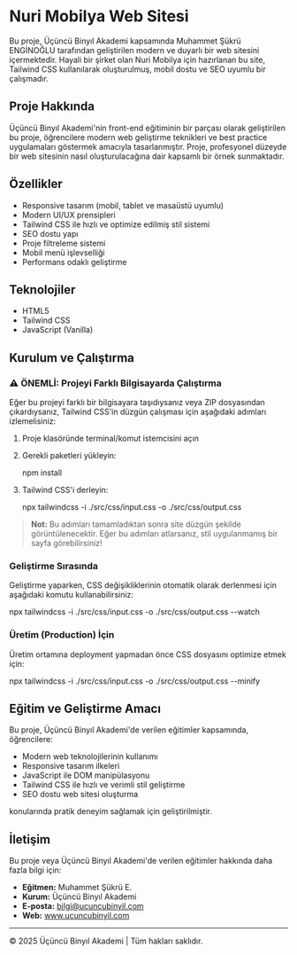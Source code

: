 # Nuri Mobilya Web Sitesi

Bu proje, Üçüncü Binyıl Akademi kapsamında Muhammet Şükrü ENGİNOĞLU tarafından geliştirilen modern ve duyarlı bir web sitesini içermektedir. Hayali bir şirket olan Nuri Mobilya için hazırlanan bu site, Tailwind CSS kullanılarak oluşturulmuş, mobil dostu ve SEO uyumlu bir çalışmadır.

## Proje Hakkında

Üçüncü Binyıl Akademi'nin front-end eğitiminin bir parçası olarak geliştirilen bu proje, öğrencilere modern web geliştirme teknikleri ve best practice uygulamaları göstermek amacıyla tasarlanmıştır. Proje, profesyonel düzeyde bir web sitesinin nasıl oluşturulacağına dair kapsamlı bir örnek sunmaktadır.

## Özellikler

- Responsive tasarım (mobil, tablet ve masaüstü uyumlu)
- Modern UI/UX prensipleri
- Tailwind CSS ile hızlı ve optimize edilmiş stil sistemi
- SEO dostu yapı
- Proje filtreleme sistemi
- Mobil menü işlevselliği
- Performans odaklı geliştirme

## Teknolojiler

- HTML5
- Tailwind CSS
- JavaScript (Vanilla)

## Kurulum ve Çalıştırma

### ⚠️ ÖNEMLİ: Projeyi Farklı Bilgisayarda Çalıştırma

Eğer bu projeyi farklı bir bilgisayara taşıdıysanız veya ZIP dosyasından çıkardıysanız, Tailwind CSS'in düzgün çalışması için aşağıdaki adımları izlemelisiniz:

1. Proje klasöründe terminal/komut istemcisini açın

2. Gerekli paketleri yükleyin:

   npm install

3. Tailwind CSS'i derleyin:

   npx tailwindcss -i ./src/css/input.css -o ./src/css/output.css

> **Not:** Bu adımları tamamladıktan sonra site düzgün şekilde görüntülenecektir. Eğer bu adımları atlarsanız, stil uygulanmamış bir sayfa görebilirsiniz!

### Geliştirme Sırasında

Geliştirme yaparken, CSS değişikliklerinin otomatik olarak derlenmesi için aşağıdaki komutu kullanabilirsiniz:

npx tailwindcss -i ./src/css/input.css -o ./src/css/output.css --watch

### Üretim (Production) İçin

Üretim ortamına deployment yapmadan önce CSS dosyasını optimize etmek için:

npx tailwindcss -i ./src/css/input.css -o ./src/css/output.css --minify

## Eğitim ve Geliştirme Amacı

Bu proje, Üçüncü Binyıl Akademi'de verilen eğitimler kapsamında, öğrencilere:

- Modern web teknolojilerinin kullanımı
- Responsive tasarım ilkeleri
- JavaScript ile DOM manipülasyonu
- Tailwind CSS ile hızlı ve verimli stil geliştirme
- SEO dostu web sitesi oluşturma

konularında pratik deneyim sağlamak için geliştirilmiştir.

## İletişim

Bu proje veya Üçüncü Binyıl Akademi'de verilen eğitimler hakkında daha fazla bilgi için:

- **Eğitmen:** Muhammet Şükrü E.
- **Kurum:** Üçüncü Binyıl Akademi
- **E-posta:** bilgi@ucuncubinyil.com
- **Web:** www.ucuncubinyil.com

---

© 2025 Üçüncü Binyıl Akademi | Tüm hakları saklıdır.
